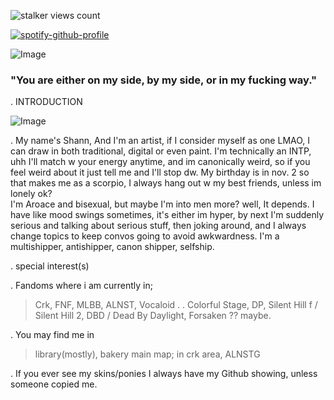 ![stalker views count](https://komarev.com/ghpvc/?username=IntoxicatingLust&label=stalker%20views%20count&color=ff0000)

[![spotify-github-profile](https://spotify-github-profile.kittinanx.com/api/view?uid=3174vbnlzenqshrjfcmumfhxe2ie&cover_image=true&theme=default&show_offline=true&background_color=121212&interchange=false&profanity=false)](https://github.com/kittinan/spotify-github-profile)
</a>

<div align="left">

![Image](https://github.com/user-attachments/assets/6e8969fb-48e7-4d83-bdd1-5cce37f6e7c6)

### "You are either on my side, by my side, or in my fucking way."


. INTRODUCTION

![Image](https://github.com/user-attachments/assets/d75a34ed-6a07-4089-a857-686fd6ff7fb1)

. My name's Shann, And I'm an artist, if I consider myself as one LMAO, I can draw in both traditional, digital or even paint. I'm technically an INTP, uhh I'll match w your energy anytime, and im canonically weird, so if you feel weird about it just tell me and I'll stop dw. My birthday is in nov. 2 so that makes me as a scorpio, I always hang out w my best friends, unless im lonely ok?
<br> I'm Aroace and bisexual, but maybe I'm into men more? well, It depends. I have like mood swings sometimes, it's either im hyper, by next I'm suddenly serious and talking about serious stuff, then joking around, and I always change topics to keep convos going to avoid awkwardness. I'm a multishipper, antishipper, canon shipper, selfship.

</div>

<div align="Left">

. special interest(s)

. Fandoms where i am currently in;
> Crk, FNF, MLBB, ALNST, Vocaloid . . Colorful Stage, DP, Silent Hill f / Silent Hill 2, DBD / Dead By Daylight, Forsaken ?? maybe.

 
 
. You may find me in 
> library(mostly), bakery
> main map; in crk area, ALNSTG

. If you ever see my skins/ponies I always have my Github showing, unless someone copied me.

</div>


